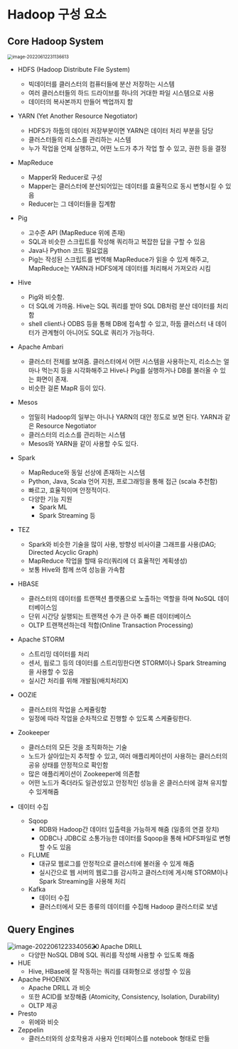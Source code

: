 # Hadoop 구성 요소

## Core Hadoop System

<img src="C:\Users\Jay\AppData\Roaming\Typora\typora-user-images\image-20220612231136613.png" alt="image-20220612231136613" style="zoom:70%;" />



- HDFS (Hadoop Distribute File System)
  - 빅데이터를 클러스터의 컴퓨터들에 분산 저장하는 시스템
  - 여러 클러스터들의 하드 드라이브를 하나의 거대한 파일 시스템으로 사용
  - 데이터의 복사본까지 만들어 백업까지 함
- YARN (Yet Another Resource Negotiator)
  - HDFS가 하둡의 데이터 저장부분이면 YARN은 데이터 처리 부분을 담당
  - 클러스터들의 리소스를 관리하는 시스템
  - 누가 작업을 언제 실행하고, 어떤 노드가 추가 작업 할 수 있고, 권한 등을 결정
- MapReduce
  - Mapper와 Reducer로 구성
  - Mapper는 클러스터에 분산되어있는 데이터를 효율적으로 동시 변형시킬 수 있음
  - Reducer는 그 데이터들을 집계함
- Pig
  - 고수준 API (MapReduce 위에 존재)
  - SQL과 비슷한 스크립트를 작성해 쿼리하고 복잡한 답을 구할 수 있음
  - Java나 Python 코드 필요없음
  - Pig는 작성된 스크립트를 번역해 MapReduce가 읽을 수 있게 해주고, MapReduce는 YARN과 HDFS에게 데이터를 처리해서 가져오라 시킴
- Hive
  - Pig와 비슷함.
  - 더 SQL에 가까움. Hive는 SQL 쿼리를 받아 SQL DB처럼 분산 데이터를 처리함
  - shell client나 ODBS 등을 통해 DB에 접속할 수 있고, 하둡 클러스터 내 데이터가 관계형이 아니어도 SQL로 쿼리가 가능하다.
- Apache Ambari
  - 클러스터 전체를 보여줌. 클러스터에서 어떤 시스템을 사용하는지, 리소스는 얼마나 먹는지 등을 시각화해주고 Hive나 Pig를 실행하거나 DB를 불러올 수 있는 화면이 존재.
  - 비슷한 걸론 MapR 등이 있다.

- Mesos
  - 엄밀히 Hadoop의 일부는 아니나 YARN의 대안 정도로 보면 된다. YARN과 같은 Resource Negotiator
  - 클러스터의 리소스를 관리하는 시스템
  - Mesos와 YARN을 같이 사용할 수도 있다.
- Spark
  - MapReduce와 동일 선상에 존재하는 시스템
  - Python, Java, Scala 언어 지원, 프로그래밍을 통해 접근 (scala 추천함)
  - 빠르고, 효율적이며 안정적이다. 
  - 다양한 기능 지원
    - Spark ML
    - Spark Streaming 등
- TEZ
  - Spark와 비슷한 기술을 많이 사용, 방향성 비사이클 그래프를 사용(DAG; Directed Acyclic Graph)
  - MapReduce 작업을 할때 유리(쿼리에 더 효율적인 계획생성)
  - 보통 Hive와 함께 쓰여 성능을 가속함
- HBASE
  - 클러스터의 데이터를 트랜잭션 플랫폼으로 노출하는 역할을 하며 NoSQL 데이터베이스임
  - 단위 시간당 실행되는 트랜잭션 수가 큰 아주 빠른 데이터베이스
  - OLTP 트랜잭션하는데 적합(Online Transaction Processing)
- Apache STORM
  - 스트리밍 데이터를 처리
  - 센서, 웝로그 등의 데이터를 스트리밍한다면 STORM이나 Spark Streaming을 사용할 수 있음
  - 실시간 처리를 위해 개발됨(배치처리X)

- OOZIE
  - 클러스터의 작업을 스케쥴링함
  - 일정에 따라 작업을 순차적으로 진행할 수 있도록 스케쥴링한다.
- Zookeeper
  - 클러스터의 모든 것을 조직화하는 기술
  - 노드가 살아있는지 추적할 수 있고, 여러 애플리케이션이 사용하는 클러스터의 공유 상태를 안정적으로 확인함
  - 많은 애플리케이션이 Zookeeper에 의존함
  - 어떤 노드가 죽더라도 일관성있고 안정적인 성능을 온 클러스터에 걸쳐 유지할 수 있게해줌
- 데이터 수집
  - Sqoop
    - RDB와 Hadoop간 데이터 입출력을 가능하게 해줌 (일종의 연결 장치)
    - ODBC나 JDBC로 소통가능한 데이터를 Sqoop을 통해 HDFS파일로 변형할 수도 있음
  - FLUME
    - 대규모 웹로그를 안정적으로 클러스터에 불러올 수 있게 해줌
    - 실시간으로 웹 서버의 웹로그를 감시하고 클러스터에 게시해 STORM이나 Spark Streaming을 사용해 처리
  - Kafka
    - 데이터 수집
    - 클러스터에서 모든 종류의 데이터를 수집해 Hadoop 클러스터로 보냄



## Query Engines

<img src="C:\Users\Jay\AppData\Roaming\Typora\typora-user-images\image-20220612233405620.png" alt="image-20220612233405620" style="zoom:100%;" align="Left"/>

- Apache DRILL
  - 다양한 NoSQL DB에 SQL 쿼리를 작성해 사용할 수 있도록 해줌
- HUE
  - Hive, HBase에 잘 작동하는 쿼리를 대화형으로 생성할 수 있음
- Apache PHOENIX
  - Apache DRILL 과 비슷
  - 또한 ACID를 보장해줌 (Atomicity, Consistency, Isolation, Durability)
  - OLTP 제공
- Presto
  - 위에와 비슷
- Zeppelin
  - 클러스터와의 상호작용과 사용자 인터페이스를 notebook 형태로 만듦















